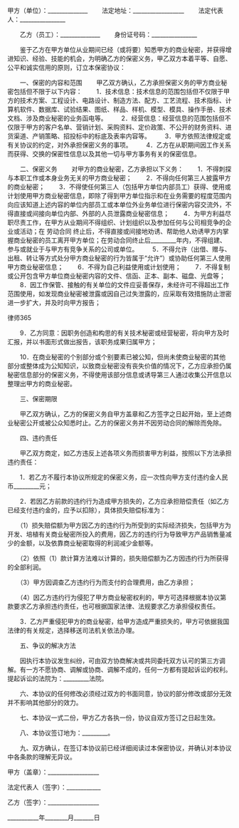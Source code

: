 
 甲方（单位）：______________
　　法定地址：__________________
　　法定代表人：________________


　　乙方（员工）：______________
　　身份证号码：________________
 
　　鉴于乙方在甲方单位从业期间已经（或将要）知悉甲方的商业秘密，并获得增进知识、经验、技能的机会，为明确乙方的保密义务，甲乙双方本着平等、自愿、公平和诚实信用的原则，订立本保密协议：
 
　　一、保密的内容和范围
　　甲乙双方确认，乙方承担保密义务的甲方商业秘密包括但不限于以下内容：
　　1．技术信息：技术信息的范围包括但不仅限于甲方的技术方案、工程设计、电路设计、制造方法、配方、工艺流程、技术指标、计算机软件、数据库、试验结果、图纸、样品、样机、模型、模具、操作手册、技术文档、涉及商业秘密的业务函电等。
　　2．经营信息：经营信息的范围包括但不仅限于甲方的客户名单、营销计划、采购资料、定价政策、不公开的财务资料、进货渠道、产销策略、招投标中的标底及表率内容等。
　　3．甲方依照法律规定或有关协议的约定，对外承担保密义务的事项。
　　4．乙方在从职期间因工作关系而获得、交换的保密性信息以及其他一切与甲方事务有关的保密信息。
 
　　二、保密义务
　　对甲方的商业秘密，乙方承担以下义务：
　　1．不得刺探与本职工作或本身业务无关的甲方商业秘密；
　　2．不得向任何第三人披露甲方的商业秘密；
　　3．不得使任何第三人（包括甲方单位内部员工）获得、使用或计划使用甲方商业秘密信息，即除了得到甲方单位指示和在业务需要的程度范围内向应该知道上述内容的单位内部员工或本单位外业务单位进行保密内容交流外，不得直接或间接向单位内部、外部的人员泄露商业秘密信息；
　　4．为甲方利益尽职尽责工作，在甲方从业期间不得组织、计划组织以及参加任何与公司相竞争的企业或活动；在
劳动合同
终止后，不得直接或间接地劝诱、帮助他人劝诱甲方内掌握商业秘密的员工离开甲方单位；在劳动合同终止后_________年内，不得组建、参与或就业于与甲方有竞争关系的公司或单位。
　　5．不得允许（出借、赠与、出租、转让等方式处分甲方商业秘密的行为皆属于“允许”）或协助任何第三人使用甲方商业秘密信息；
　　6．不得为自己利益使用或计划使用；
　　7．不得复制或公开包含甲方单位商业秘密内容的文件、信函、正本、副本、磁盘、光盘等；
　　8．因工作保管、接触的有关单位的文件应妥善保存，未经许可不得超出工作范围使用，如发现商业秘密被泄露或因自己过失泄露的，应采取有效措施防止泄密进一步扩大，并及时向甲方报告；




 
律师365






　　9．乙方同意：因职务创造和构思的有关技术秘密或经营秘密，将向甲方及时汇报，并以书面形式做出报告，该职务成果归属甲方；

　　10．在商业秘密的个别部分或个别要素已被公知，但尚未使商业秘密的其他部分或整体成为公知知识，以致商业秘密没有丧失价值的情况下，乙方应承担仍属秘密信息部分的保密义务，不得使用该部分信息或诱导第三人通过收集公开信息以整理出甲方的商业秘密。

 

　　三、保密期限

　　甲乙双方确认，乙方的保密义务自甲方盖章和乙方签字之日起开始，至上述商业秘密公开或被公众知悉时止。乙方的保密义务并不因劳动合同的解除而免除。

 

　　四、违约责任

　　甲乙双方商定，如乙方违反上述各项义务而损害甲方利益，按照以下方法承担违约责任：

　　1．若乙方不履行本协议所规定的保密义务，应一次性向甲方支付违约金人民币_________元；

　　2．若因乙方前款的违约行为造成甲方损失的，乙方应承担赔偿责任（如乙方已经支付违约金的，应予以扣除），具体损失赔偿标准为：

　　（1）损失赔偿额为甲方因乙方的违约行为所受到的实际经济损失，包括甲方为开发、培植有关商业秘密所投入的费用，因乙方的违约行为导致甲方产品销售量减少的金额，以及依靠商业秘密取得的利润减少金额等。

　　（2）依照（1）款计算方法难以计算的，损失赔偿额为乙方因违约行为所获得的全部利润。

　　（3）甲方因调查乙方违约行为而支付的合理费用，由乙方承担；

　　（4）因乙方违约行为侵犯了甲方商业秘密权利的，甲方可选择根据本协议第款要求乙方承担违约责任，也可根据国家法律、法规要求乙方承担侵权责任。

　　3．乙方严重侵犯甲方的商业秘密，给甲方造成严重损失的，甲方可依据我国法律的有关规定，选择移送司法机关依法办理。

 

　　五、争议的解决方法

　　因执行本协议发生纠纷，可由双方协商解决或共同委托双方认可的第三方调解。有一方不愿协商、调解或协商、调解不成的，任何一方都有提起诉讼的权利。提起诉讼的法院为：_________法院。

 

　　六、本协议的任何修改必须经过双方的书面同意，协议的部分修改或部分无效并不影响其他部分的效力。

 

　　七、本协议一式二份，甲方乙方各执一份，协议自双方签订之日起生效。

 

　　八、本协议签订地为：_________。

 

　　九、双方确认，在签订本协议前已经详细阅读过本保密协议，并确认对本协议中各条款的理解无异议。

 





 
甲方（盖章）：__________________
 
法定代表人（签字）：____________
 
乙方（签字）：__________________
 
___________年________月_______日
 

 
 

 
 
 
  
 
  
 
   


   
 

   


   


   
 
 
  
 
 
 

